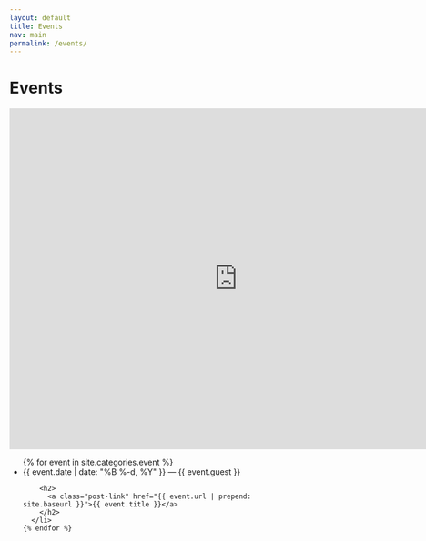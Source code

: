 ```yaml
---
layout: default
title: Events
nav: main
permalink: /events/
---
```


<div class="main-list">

  <h1 class="page-heading">Events</h1>

<iframe src="https://www.google.com/calendar/embed?src=mpe3r96ghp3b8u7mk0jppijjqs%40group.calendar.google.com&ctz=America/New_York" style="border: 0" width="800" height="600" frameborder="0" scrolling="no"></iframe>

  <ul class="post-list">
    {% for event in site.categories.event %}
      <li>
        <span class="post-meta">{{ event.date | date: "%B %-d, %Y" }} &mdash; {{ event.guest }} </span>

        <h2>
          <a class="post-link" href="{{ event.url | prepend: site.baseurl }}">{{ event.title }}</a>
        </h2>
      </li>
    {% endfor %}
  </ul>

</div>
